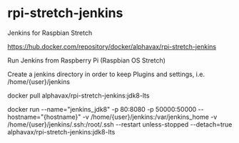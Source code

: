 # rpi-stretch-jenkins
Jenkins for Raspbian Stretch


https://hub.docker.com/repository/docker/alphavax/rpi-stretch-jenkins

Run Jenkins from Raspberry Pi (Raspbian OS Stretch)

Create a jenkins directory in order to keep Plugins and settings, i.e. /home/{user}/jenkins

docker pull alphavax/rpi-stretch-jenkins:jdk8-lts

docker run --name="jenkins_jdk8" -p 80:8080 -p 50000:50000 --hostname="{hostname}" -v /home/{user}/jenkins:/var/jenkins_home -v /home/{user}/jenkins/.ssh:/root/.ssh --restart unless-stopped --detach=true alphavax/rpi-stretch-jenkins:jdk8-lts

